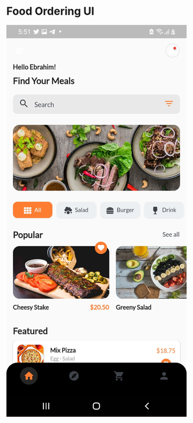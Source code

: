 <h1>Food Ordering UI</h1>

![ScreenShot](https://github.com/Ebrahim1133/Food-Ordering-UI-App-Using-Flutter/blob/master/Screenshot_20220506-055109.jpg)


